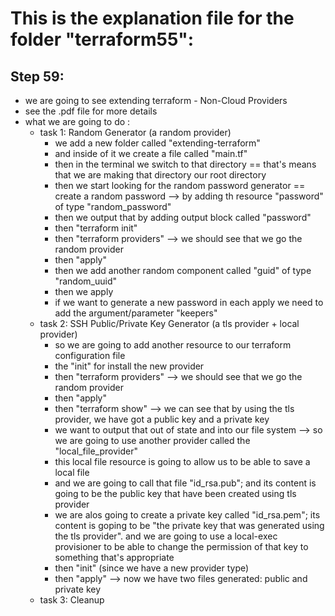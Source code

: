# This is the explanation file for the folder "terraform55":


## Step 59:
- we are going to see extending terraform - Non-Cloud Providers
- see the .pdf file for more details
- what we are going to do :
    - task 1: Random Generator (a random provider)
        - we add a new folder called "extending-terraform"
        - and inside of it we create a file called "main.tf"
        - then in the terminal we switch to that directory == that's means that we are making that directory our root directory
        - then we start looking for the random password generator == create a random password --> by adding th resource "password" of type "random_password"
        - then we output that by adding output block called "password"
        - then "terraform init"
        - then "terraform providers" --> we should see that we go the random provider
        - then "apply"
        - then we add another random component called "guid" of type "random_uuid"
        - then we apply
        - if we want to generate a new password in each apply we need to add the argument/parameter "keepers"
    - task 2: SSH Public/Private Key Generator (a tls provider + local provider)
        - so we are going to add another resource to our terraform configuration file
        - the "init" for install the new provider
        - then "terraform providers" --> we should see that we go the random provider
        - then "apply"
        - then "terraform show" --> we can see that by using the tls provider, we have got a public key and a private key
        - we want to output that out of state and into our file system --> so we are going to use another provider called the "local_file_provider"
        - this local file resource is going to allow us to be able to save a local file
        - and we are going to call that file "id_rsa.pub"; and its content is going to be the public key that have been created using tls provider
        - we are alos going to create a private key called "id_rsa.pem"; its content is goping to be "the private key that was generated using the tls provider". and we are going to use a local-exec provisioner to be able to change the permission of that key to something that's appropriate
        - then "init" (since we have a new provider type)
        - then "apply" --> now we have two files generated: public and private key
    - task 3: Cleanup